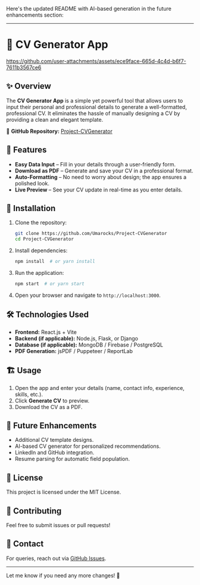 Here's the updated README with AI-based generation in the future enhancements section:  

---

# 📄 CV Generator App  


https://github.com/user-attachments/assets/ece9face-665d-4c4d-b6f7-7611b3567ce6


## ✨ Overview  
The **CV Generator App** is a simple yet powerful tool that allows users to input their personal and professional details to generate a well-formatted, professional CV. It eliminates the hassle of manually designing a CV by providing a clean and elegant template.  

🔗 **GitHub Repository:** [Project-CVGenerator](https://github.com/Umarocks/Project-CVGenerator)  

## 🚀 Features  
- **Easy Data Input** – Fill in your details through a user-friendly form.  
- **Download as PDF** – Generate and save your CV in a professional format.  
- **Auto-Formatting** – No need to worry about design; the app ensures a polished look.  
- **Live Preview** – See your CV update in real-time as you enter details.  

## 🔧 Installation  
1. Clone the repository:  
   ```sh
   git clone https://github.com/Umarocks/Project-CVGenerator  
   cd Project-CVGenerator
   ```
2. Install dependencies:  
   ```sh
   npm install  # or yarn install
   ```
3. Run the application:  
   ```sh
   npm start  # or yarn start
   ```
4. Open your browser and navigate to `http://localhost:3000`.  

## 🛠️ Technologies Used  
- **Frontend:** React.js + Vite  
- **Backend (if applicable):** Node.js, Flask, or Django  
- **Database (if applicable):** MongoDB / Firebase / PostgreSQL  
- **PDF Generation:** jsPDF / Puppeteer / ReportLab  

## 🏗️ Usage  
1. Open the app and enter your details (name, contact info, experience, skills, etc.).  
2. Click **Generate CV** to preview.  
3. Download the CV as a PDF.  

## 📝 Future Enhancements  
- Additional CV template designs.  
- AI-based CV generator for personalized recommendations.  
- LinkedIn and GitHub integration.  
- Resume parsing for automatic field population.  

## 📜 License  
This project is licensed under the MIT License.  

## 🤝 Contributing  
Feel free to submit issues or pull requests!  

## 📩 Contact  
For queries, reach out via [GitHub Issues](https://github.com/Umarocks/Project-CVGenerator/issues).  

---

Let me know if you need any more changes! 🚀
